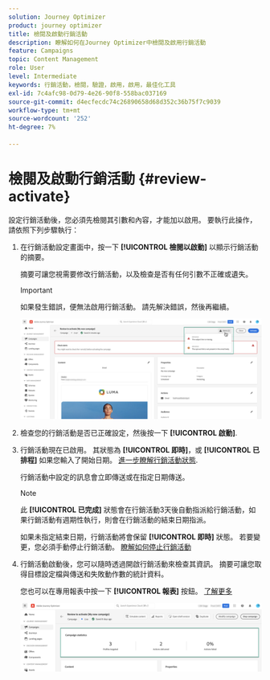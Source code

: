 ```yaml
---
solution: Journey Optimizer
product: journey optimizer
title: 檢閱及啟動行銷活動
description: 瞭解如何在Journey Optimizer中檢閱及啟用行銷活動
feature: Campaigns
topic: Content Management
role: User
level: Intermediate
keywords: 行銷活動，檢閱，驗證，啟用，啟用，最佳化工具
exl-id: 7c4afc98-0d79-4e26-90f8-558bac037169
source-git-commit: d4ecfecdc74c26890658d68d352c36b75f7c9039
workflow-type: tm+mt
source-wordcount: '252'
ht-degree: 7%

---
```


# 檢閱及啟動行銷活動 {#review-activate}

設定行銷活動後，您必須先檢閱其引數和內容，才能加以啟用。 要執行此操作，請依照下列步驟執行：

1. 在行銷活動設定畫面中，按一下 **[!UICONTROL 檢閱以啟動]** 以顯示行銷活動的摘要。

   摘要可讓您視需要修改行銷活動，以及檢查是否有任何引數不正確或遺失。

   >[!IMPORTANT]
   >
   >如果發生錯誤，便無法啟用行銷活動。 請先解決錯誤，然後再繼續。

   ![](assets/create-campaign-alerts.png)

1. 檢查您的行銷活動是否已正確設定，然後按一下 **[!UICONTROL 啟動]**.

1. 行銷活動現在已啟用。 其狀態為 **[!UICONTROL 即時]**，或 **[!UICONTROL 已排程]** 如果您輸入了開始日期。 [進一步瞭解行銷活動狀態](get-started-with-campaigns.md#statuses).

   行銷活動中設定的訊息會立即傳送或在指定日期傳送。

   >[!NOTE]
   >
   >此 **[!UICONTROL 已完成]** 狀態會在行銷活動3天後自動指派給行銷活動，如果行銷活動有週期性執行，則會在行銷活動的結束日期指派。
   >
   >如果未指定結束日期，行銷活動將會保留 **[!UICONTROL 即時]** 狀態。 若要變更，您必須手動停止行銷活動。 [瞭解如何停止行銷活動](modify-stop-campaign.md)

1. 行銷活動啟動後，您可以隨時透過開啟行銷活動來檢查其資訊。 摘要可讓您取得目標設定檔與傳送和失敗動作數的統計資料。

   您也可以在專用報表中按一下 **[!UICONTROL 報表]** 按鈕。 [了解更多](../reports/campaign-global-report.md)

   ![](assets/create-campaign-summary.png)
